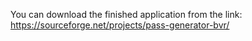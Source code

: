 You can download the finished application from the link: https://sourceforge.net/projects/pass-generator-bvr/
